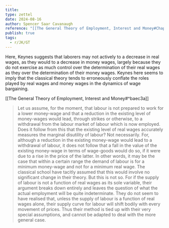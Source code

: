 ```yaml
---
title: 
type: zettel
date: 2024-08-16
author: Spencer Saar Cavanaugh
reference: "[[The General Theory of Employment, Interest and Money#Chapter 2, Section II]]"
publish: true
tags:
  - r/JK/GT
---
```

Here, Keynes suggests that laborers may not actively to a decrease in real wages, as they would to a decrease in money wages, largely because they do not exercise as much control over the determination of their real wages as they over the determination of their money wages. Keynes here seems to imply that the classical theory tends to erroneously conflate the roles played by real wages and money wages in the dynamics of wage bargaining. 

[[The General Theory of Employment, Interest and Money#^baec3a]]

> Let us assume, for the moment, that labour is not prepared to work for a lower money-wage and that a reduction in the existing level of money-wages would lead, through strikes or otherwise, to a withdrawal from the labour market of labour which is now employed. Does it follow from this that the existing level of real wages accurately measures the marginal disutility of labour? Not necessarily. For, although a reduction in the existing money-wage would lead to a withdrawal of labour, it does not follow that a fall in the value of the existing money-wage in terms of wage-goods would do so, if it were due to a rise in the price of the latter. In other words, it may be the case that within a certain range the demand of labour is for a minimum money-wage and not for a minimum real wage. The classical school have tacitly assumed that this would involve no significant change in their theory. But this is not so. For if the supply of labour is not a function of real wages as its sole variable, their argument breaks down entirely and leaves the question of what the actual employment will be quite indeterminate. They do not seem to have realised that, unless the supply of labour is a function of real wages alone, their supply curve for labour will shift bodily with every movement of prices. Thus their method is tied up with their very special assumptions, and cannot be adapted to deal with the more general case.